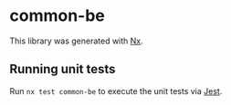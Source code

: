 # common-be

This library was generated with [Nx](https://nx.dev).

## Running unit tests

Run `nx test common-be` to execute the unit tests via [Jest](https://jestjs.io).
